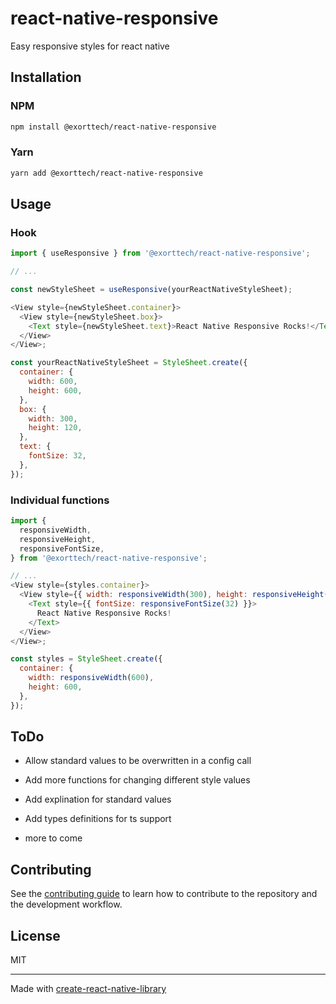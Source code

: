 # react-native-responsive

Easy responsive styles for react native

## Installation

### NPM

```sh
npm install @exorttech/react-native-responsive
```

### Yarn

```sh
yarn add @exorttech/react-native-responsive
```

## Usage

### Hook

```js
import { useResponsive } from '@exorttech/react-native-responsive';

// ...

const newStyleSheet = useResponsive(yourReactNativeStyleSheet);

<View style={newStyleSheet.container}>
  <View style={newStyleSheet.box}>
    <Text style={newStyleSheet.text}>React Native Responsive Rocks!</Text>
  </View>
</View>;

const yourReactNativeStyleSheet = StyleSheet.create({
  container: {
    width: 600,
    height: 600,
  },
  box: {
    width: 300,
    height: 120,
  },
  text: {
    fontSize: 32,
  },
});
```

### Individual functions

```js
import {
  responsiveWidth,
  responsiveHeight,
  responsiveFontSize,
} from '@exorttech/react-native-responsive';

// ...
<View style={styles.container}>
  <View style={{ width: responsiveWidth(300), height: responsiveHeight(120) }}>
    <Text style={{ fontSize: responsiveFontSize(32) }}>
      React Native Responsive Rocks!
    </Text>
  </View>
</View>;

const styles = StyleSheet.create({
  container: {
    width: responsiveWidth(600),
    height: 600,
  },
});
```

## ToDo

- Allow standard values to be overwritten in a config call

- Add more functions for changing different style values

- Add explination for standard values

- Add types definitions for ts support

* more to come

## Contributing

See the [contributing guide](CONTRIBUTING.md) to learn how to contribute to the repository and the development workflow.

## License

MIT

---

Made with [create-react-native-library](https://github.com/callstack/react-native-builder-bob)
